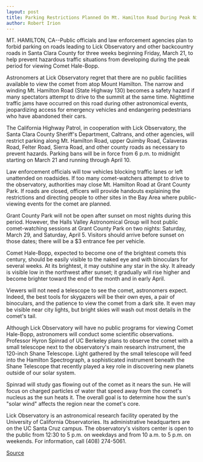 ```yaml
---
layout: post
title: Parking Restrictions Planned On Mt. Hamilton Road During Peak Nights For Viewing Comet Hale-Bopp; No Public Programs At Lick Observatory
author: Robert Irion
---
```


MT. HAMILTON, CA--Public officials and law enforcement agencies  plan to forbid parking on roads leading to Lick Observatory and other  backcountry roads in Santa Clara County for three weeks beginning  Friday, March 21, to help prevent hazardous traffic situations from  developing during the peak period for viewing Comet Hale-Bopp.

Astronomers at Lick Observatory regret that there are no  public facilities available to view the comet from atop Mount  Hamilton. The narrow and winding Mt. Hamilton Road (State Highway  130) becomes a safety hazard if many spectators attempt to drive to  the summit at the same time. Nighttime traffic jams have occurred  on this road during other astronomical events, jeopardizing access  for emergency vehicles and endangering pedestrians who have  abandoned their cars.

The California Highway Patrol, in cooperation with Lick  Observatory, the Santa Clara County Sheriff's Department, Caltrans,  and other agencies, will restrict parking along Mt. Hamilton Road,  upper Quimby Road, Calaveras Road, Felter Road, Sierra Road, and  other county roads as necessary to prevent hazards. Parking bans  will be in force from 6 p.m. to midnight starting on March 21 and  running through April 10.

Law enforcement officials will tow vehicles blocking traffic  lanes or left unattended on roadsides. If too many comet-watchers  attempt to drive to the observatory, authorities may close Mt.  Hamilton Road at Grant County Park. If roads are closed, officers  will provide handouts explaining the restrictions and directing  people to other sites in the Bay Area where public-viewing events  for the comet are planned.

Grant County Park will not be open after sunset on most nights  during this period. However, the Halls Valley Astronomical Group  will host public comet-watching sessions at Grant County Park on  two nights: Saturday, March 29, and Saturday, April 5. Visitors  should arrive before sunset on those dates; there will be a $3  entrance fee per vehicle.

Comet Hale-Bopp, expected to become one of the brightest  comets this century, should be easily visible to the naked eye and  with binoculars for several weeks. At its brightest, it may outshine  any star in the sky. It already is visible low in the northwest after  sunset; it gradually will rise higher and become brighter toward the  end of the month and in early April.

Viewers will not need a telescope to see the comet,  astronomers expect. Indeed, the best tools for skygazers will be  their own eyes, a pair of binoculars, and the patience to view the  comet from a dark site. It even may be visible near city lights, but  bright skies will wash out most details in the comet's tail.

Although Lick Observatory will have no public programs for  viewing Comet Hale-Bopp, astronomers will conduct some scientific  observations. Professor Hyron Spinrad of UC Berkeley plans to  observe the comet with a small telescope next to the observatory's  main research instrument, the 120-inch Shane Telescope. Light  gathered by the small telescope will feed into the Hamilton  Spectrograph, a sophisticated instrument beneath the Shane  Telescope that recently played a key role in discovering new planets  outside of our solar system.

Spinrad will study gas flowing out of the comet as it nears the  sun. He will focus on charged particles of water that speed away  from the comet's nucleus as the sun heats it. The overall goal is to  determine how the sun's "solar wind" affects the region near the  comet's core.

Lick Observatory is an astronomical research facility operated  by the University of California Observatories. Its administrative  headquarters are on the UC Santa Cruz campus. The observatory's  visitors center is open to the public from 12:30 to 5 p.m. on  weekdays and from 10 a.m. to 5 p.m. on weekends. For information,  call (408) 274-5061.

[Source](http://www1.ucsc.edu/news_events/press_releases/archive/96-97/03-97/031397-Lick_Observatory_no.html "Permalink to 031397-Lick_Observatory_no")

